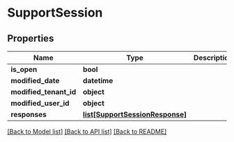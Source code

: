 # SupportSession


## Properties
Name | Type | Description | Notes
------------ | ------------- | ------------- | -------------
**is_open** | **bool** |  | 
**modified_date** | **datetime** |  | 
**modified_tenant_id** | **object** |  | 
**modified_user_id** | **object** |  | 
**responses** | [**list[SupportSessionResponse]**](SupportSessionResponse.md) |  | [optional] 

[[Back to Model list]](../README.md#documentation-for-models) [[Back to API list]](../README.md#documentation-for-api-endpoints) [[Back to README]](../README.md)


